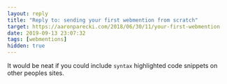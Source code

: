 ```yaml
---
layout: reply
title: "Reply to: sending your first webmention from scratch"
target: https://aaronparecki.com/2018/06/30/11/your-first-webmention
date: 2019-09-13 23:07:32
tags: [webmentions]
hidden: true
---
```


It would be neat if you could include <code>syntax</code> highlighted code snippets
on other peoples sites.
